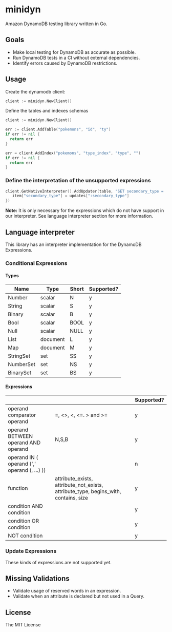 # minidyn

Amazon DynamoDB testing library written in Go.

## Goals

* Make local testing for DynamoDB as accurate as possible.
* Run DynamoDB tests in a CI without external dependencies.
* Identify errors caused by DynamoDB restrictions.

## Usage

Create the dynamodb client:

```go
client := minidyn.NewClient()
```

Define the tables and indexes schemas

```go
client := minidyn.NewClient()

err := client.AddTable("pokemons", "id", "ty")
if err != nil {
  return err
}

err = client.AddIndex("pokemons", "type_index", "type", "")
if err != nil {
  return err
}
```

### Define the interpretation of the unsupported expressions

```go
client.GetNativeInterpreter().AddUpdater(table, "SET secondary_type = :secondary_type", func(item map[string]*dynamodb.AttributeValue, updates map[string]*dynamodb.AttributeValue) {
   item["secondary_type"] = updates[":secondary_type"]
})
```

**Note:** It is only necessary for the expressions which do not have support in our interpreter. See language interpreter section for more information.

## Language interpreter

This library has an interpreter implementation for the DynamoDB Expressions.

### Conditional Expressions

#### Types

| Name      | Type     | Short | Supported? |
|-----------|----------|-------|-----------|
| Number    | scalar   | N     | y         |
| String    | scalar   | S     | y         |
| Binary    | scalar   | B     | y         |
| Bool      | scalar   | BOOL  | y         |
| Null      | scalar   | NULL  | y         |
| List      | document | L     | y         |
| Map       | document | M     | y         |
| StringSet | set      | SS    | y         |
| NumberSet | set      | NS    | y         |
| BinarySet | set      | BS    | y         |

#### Expressions

|                                              |                                                                                     | Supported? |
|----------------------------------------------|-------------------------------------------------------------------------------------|------------|
| operand comparator operand                   | =, <>, <, <=. > and >=                                                              | y          |
| operand BETWEEN operand AND operand          | N,S,B                                                                               | y          |
| operand IN ( operand (',' operand (, ...) )) |                                                                                     | n          |
| function                                     | attribute_exists, attribute_not_exists, attribute_type, begins_with, contains, size | y          |
| condition AND condition                      |                                                                                     | y          |
| condition OR condition                       |                                                                                     | y          |
| NOT condition                                |                                                                                     | y          |

### Update Expressions

These kinds of expressions are not supported yet.

## Missing Validations

* Validate usage of reserved words in an expression.
* Validate when an attribute is declared but not used in a Query.

## License

The MIT License
